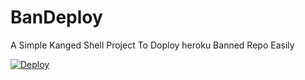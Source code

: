 # BanDeploy
A Simple Kanged Shell Project To Doploy heroku Banned Repo Easily

[![Deploy](https://te.legra.ph/file/5bd6f09fff2ac88c5a554.jpg)](https://heroku.com/deploy)
